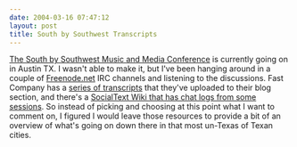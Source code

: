 ```yaml
---
date: 2004-03-16 07:47:12
layout: post
title: South by Southwest Transcripts
---
```


[The South by Southwest Music and Media Conference](http://www.sxsw.com/) is currently going on in Austin TX. I wasn't able to make it, but I've been hanging around in a couple of [Freenode.net](http://www.freenode.net/) IRC channels and listening to the discussions. Fast Company has a [series of transcripts](http://blog.fastcompany.com/archives/cat_recon_sxsw_2004.html) that they've uploaded to their blog section, and there's a [SocialText Wiki that has chat logs from some sessions](http://www.socialtext.net/sxsw2004/index.cgi?sxsw_interactive_2004). So instead of picking and choosing at this point what I want to comment on, I figured I would leave those resources to provide a bit of an overview of what's going on down there in that most un-Texas of Texan cities.
